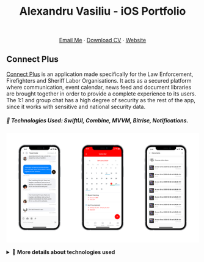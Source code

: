 <h1 align="center">
  Alexandru Vasiliu - iOS Portfolio
</h1>
<br>

<p align="center">
    <a href="mailto:alexg.vasiliu@gmail.com">Email Me</a>  · 
    <a href="https://github.com/ab492/iOS-Portfolio/blob/master/Andy%20Brown%20-%20iOS%20Developer%20-%20July%202019.pdf">Download CV</a>  ·
    <a href="https://alexvasiliu.me/">Website</a>
</p>

## Connect Plus
[Connect Plus](https://nepservices.com/) is an application made specifically for the Law Enforcement, Firefighters and Sheriff Labor Organisations. It acts as a secured platform where communication, event calendar, news feed and document libraries are brought together in order to provide a complete experience to its users. The 1:1 and group chat has a high degree of security as the rest of the app, since it works with sensitive and national security data.

##### 🔨 Technologies Used: SwiftUI, Combine, MVVM, Bitrise, Notifications.

<p align="center">
<img src="images/connect_plus.png" width="900" title="Connect Plus">
</p>


<details>
  <summary>🔨 <b>More details about technologies used</b></summary>
  
  * MVC and MVVM design patterns.
  * Coordinator pattern to control the navigation flow of the app.
  * Parsing JSON from OpenWeatherAPI and transforming it to fit the required model, along with persisting the data.
  * Keeping a clear separation of concerns between classes (API managers, model controllers and carving datasources away from view controllers).
  * Using 3rd party libraries with CocoaPods.
  * Local notifications.
</details>
